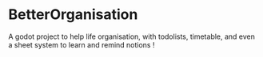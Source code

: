 # BetterOrganisation
 A godot project to help life organisation, with todolists, timetable, and even a sheet system to learn and remind notions !
